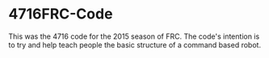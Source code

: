 # 4716FRC-Code
This was the 4716 code for the 2015 season of FRC. The code's intention is to try and help teach people the basic structure
of a command based robot. 
